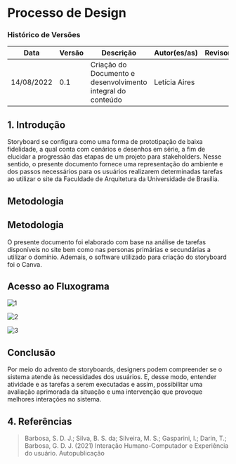 # Processo de Design
### Histórico de Versões

**Data** | **Versão** | **Descrição** | **Autor(es/as)** | **Revisor** |
--- | --- | --- | --- | --- |
14/08/2022 | 0.1 | Criação do Documento e desenvolvimento integral do conteúdo | Letícia Aires | 

## 1. Introdução

Storyboard se configura como uma forma de prototipação de baixa fidelidade, a qual conta com cenários e desenhos em série, a fim de elucidar a progressão das etapas de um projeto para stakeholders. Nesse sentido, o presente documento fornece uma representação do ambiente e dos passos necessários para os usuários realizarem determinadas tarefas ao utilizar o site da Faculdade de Arquitetura da Universidade de Brasília.
## Metodologia

## Metodologia

O presente documento foi elaborado com base na análise de tarefas disponíveis no site bem como nas personas primárias e secundárias a utilizar o domínio. Ademais, o software utilizado para criação do storyboard foi o Canva.

## Acesso ao Fluxograma

![1](https://user-images.githubusercontent.com/72623771/184543176-f03f8631-67e6-4e8e-8f30-45bb2eff4626.jpg)

![2](https://user-images.githubusercontent.com/72623771/184543188-1a354c23-e947-4b52-aaa4-da23f18bcfd9.jpg)

![3](https://user-images.githubusercontent.com/72623771/184543193-11369e61-6178-4550-a4c3-ddab04a53c3c.jpg)

## Conclusão

Por meio do advento de storyboards, designers podem compreender se o sistema atende às necessidades dos usuários. E, desse modo, entender atividade e as tarefas a serem executadas e assim, possibilitar uma avaliação aprimorada da situação e uma intervenção que provoque melhores interações no sistema.

## 4. Referências

> Barbosa, S. D. J.; Silva, B. S. da; Silveira, M. S.; Gasparini, I.; Darin, T.; Barbosa, G. D. J. (2021) Interação Humano-Computador e Experiência do usuário. Autopublicação
